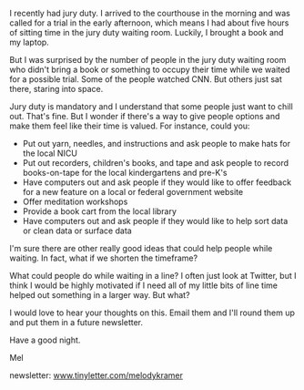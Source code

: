 I recently had jury duty. I arrived to the courthouse in the morning and was called for a trial in the early afternoon, which means I had about five hours of sitting time in the jury duty waiting room. Luckily, I brought a book and my laptop.

But I was surprised by the number of people in the jury duty waiting room who didn't bring a book or something to occupy their time while we waited for a possible trial. Some of the people watched CNN. But others just sat there, staring into space.

Jury duty is mandatory and I understand that some people just want to chill out. That's fine. But I wonder if there's a way to give people options and make them feel like their time is valued. For instance, could you:

* Put out yarn, needles, and instructions and ask people to make hats for the local NICU
* Put out recorders, children's books, and tape and ask people to record books-on-tape for the local kindergartens and pre-K's
* Have computers out and ask people if they would like to offer feedback for a new feature on a local or federal government website
* Offer meditation workshops
* Provide a book cart from the local library
* Have computers out and ask people if they would like to help sort data or clean data or surface data

I'm sure there are other really good ideas that could help people while waiting. In fact, what if we shorten the timeframe?

What could people do while waiting in a line? I often just look at Twitter, but I think I would be highly motivated if I need all of my little bits of line time helped out something in a larger way. But what?

I would love to hear your thoughts on this. Email them and I'll round them up and put them in a future newsletter. 

Have a good night.

Mel

newsletter: www.tinyletter.com/melodykramer

